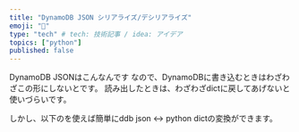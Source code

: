 ```yaml
---
title: "DynamoDB JSON シリアライズ/デシリアライズ"
emoji: "🙆"
type: "tech" # tech: 技術記事 / idea: アイデア
topics: ["python"]
published: false
---
```

DynamoDB JSONはこんなんです
なので、DynamoDBに書き込むときはわざわざこの形にしないとです。
読み出したときは、わざわざdictに戻してあげないと使いづらいです。

しかし、以下のを使えば簡単にddb json <-> python dictの変換ができます。
